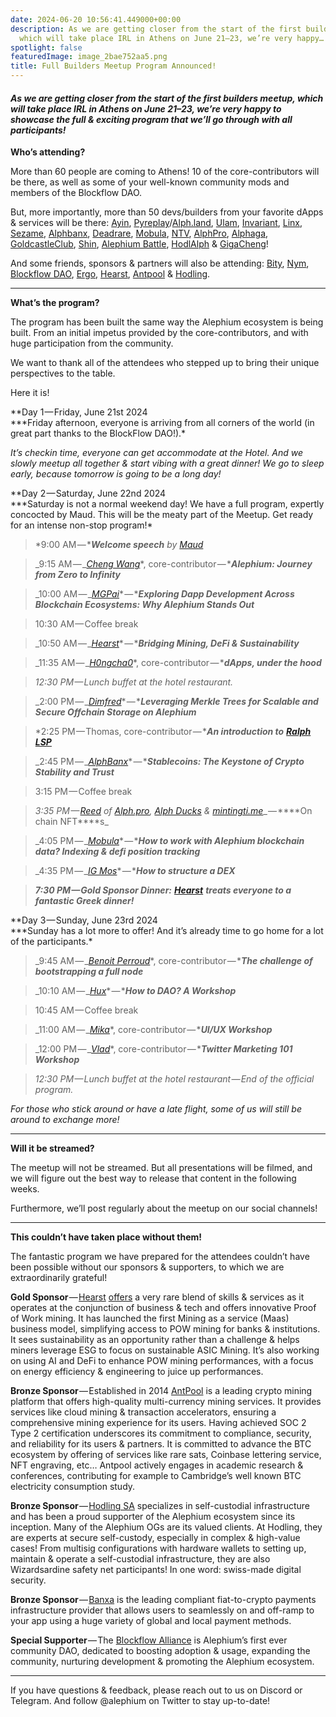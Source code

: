 ```yaml
---
date: 2024-06-20 10:56:41.449000+00:00
description: As we are getting closer from the start of the first builders meetup,
  which will take place IRL in Athens on June 21–23, we’re very happy…
spotlight: false
featuredImage: image_2bae752aa5.png
title: Full Builders Meetup Program Announced!
---
```


#### _As we are getting closer from the start of the first builders meetup, which will take place IRL in Athens on June 21–23, we’re very happy to showcase the full & exciting program that we’ll go through with all participants!_

**Who’s attending?**

More than 60 people are coming to Athens! 10 of the core-contributors will be there, as well as some of your well-known community mods and members of the Blockflow DAO.

But, more importantly, more than 50 devs/builders from your favorite dApps & services will be there: <a href="https://x.com/ayincoin" class="markup--anchor markup--p-anchor" data-href="https://x.com/ayincoin" rel="noopener" target="_blank">Ayin</a>, <a href="https://x.com/PyreplayDotCom" class="markup--anchor markup--p-anchor" data-href="https://x.com/PyreplayDotCom" rel="noopener" target="_blank">Pyreplay</a>/<a href="https://x.com/fugashu_codes" class="markup--anchor markup--p-anchor" data-href="https://x.com/fugashu_codes" rel="noopener" target="_blank">Alph.land</a>, <a href="https://x.com/ulamlabs" class="markup--anchor markup--p-anchor" data-href="https://x.com/ulamlabs" rel="noopener" target="_blank">Ulam</a>, <a href="https://x.com/invariant_labs" class="markup--anchor markup--p-anchor" data-href="https://x.com/invariant_labs" rel="noopener" target="_blank">Invariant</a>, <a href="https://x.com/linx_labs" class="markup--anchor markup--p-anchor" data-href="https://x.com/linx_labs" rel="noopener" target="_blank">Linx</a>, <a href="https://x.com/SesameWallet" class="markup--anchor markup--p-anchor" data-href="https://x.com/SesameWallet" rel="noopener" target="_blank">Sezame</a>, <a href="https://x.com/alephiumbank" class="markup--anchor markup--p-anchor" data-href="https://x.com/alephiumbank" rel="noopener" target="_blank">Alphbanx</a>, <a href="https://x.com/DeadRareNFT" class="markup--anchor markup--p-anchor" data-href="https://x.com/DeadRareNFT" rel="noopener" target="_blank">Deadrare</a>, <a href="https://mobula.io/chain/alephium" class="markup--anchor markup--p-anchor" data-href="https://mobula.io/chain/alephium" rel="noopener" target="_blank">Mobula</a>, <a href="https://x.com/notrustverif" class="markup--anchor markup--p-anchor" data-href="https://x.com/notrustverif" rel="noopener" target="_blank">NTV</a>, <a href="https://x.com/Alphdotpro" class="markup--anchor markup--p-anchor" data-href="https://x.com/Alphdotpro" rel="noopener" target="_blank">AlphPro</a>, <a href="https://x.com/AlphagaMarket" class="markup--anchor markup--p-anchor" data-href="https://x.com/AlphagaMarket" rel="noopener" target="_blank">Alphaga</a>, <a href="https://x.com/GoldCastleClub" class="markup--anchor markup--p-anchor" data-href="https://x.com/GoldCastleClub" rel="noopener" target="_blank">GoldcastleClub</a>, <a href="https://x.com/Shin_Inu_Aleph" class="markup--anchor markup--p-anchor" data-href="https://x.com/Shin_Inu_Aleph" rel="noopener" target="_blank">Shin</a>, <a href="https://x.com/AlephiumBattle" class="markup--anchor markup--p-anchor" data-href="https://x.com/AlephiumBattle" rel="noopener" target="_blank">Alephium Battle</a>, <a href="https://x.com/PhoenixErgo" class="markup--anchor markup--p-anchor" data-href="https://x.com/PhoenixErgo" rel="noopener" target="_blank">HodlAlph</a> & <a href="https://x.com/gigacheng" class="markup--anchor markup--p-anchor" data-href="https://x.com/gigacheng" rel="noopener" target="_blank">GigaCheng</a>!

And some friends, sponsors & partners will also be attending: <a href="https://x.com/bity" class="markup--anchor markup--p-anchor" data-href="https://x.com/bity" rel="noopener" target="_blank">Bity</a>, <a href="https://x.com/nymproject" class="markup--anchor markup--p-anchor" data-href="https://x.com/nymproject" rel="noopener" target="_blank">Nym</a>, <a href="https://x.com/Blockflow_DAO" class="markup--anchor markup--p-anchor" data-href="https://x.com/Blockflow_DAO" rel="noopener" target="_blank">Blockflow DAO</a>, <a href="https://x.com/ergo_platform" class="markup--anchor markup--p-anchor" data-href="https://x.com/ergo_platform" rel="noopener" target="_blank">Ergo</a>, <a href="https://x.com/Hearst_io" class="markup--anchor markup--p-anchor" data-href="https://x.com/Hearst_io" rel="noopener" target="_blank">Hearst</a>, <a href="https://x.com/AntPoolofficial" class="markup--anchor markup--p-anchor" data-href="https://x.com/AntPoolofficial" rel="noopener" target="_blank">Antpool</a> & <a href="http://hodling.ch" class="markup--anchor markup--p-anchor" data-href="http://hodling.ch" rel="noopener" target="_blank">Hodling</a>.

---

**What’s the program?**

The program has been built the same way the Alephium ecosystem is being built. From an initial impetus provided by the core-contributors, and with huge participation from the community.

We want to thank all of the attendees who stepped up to bring their unique perspectives to the table.

Here it is!

**Day 1 — Friday, June 21st 2024  
\***Friday afternoon, everyone is arriving from all corners of the world (in great part thanks to the BlockFlow DAO!).\*

_It’s checkin time, everyone can get accommodate at the Hotel. And we slowly meetup all together & start vibing with a great dinner! We go to sleep early, because tomorrow is going to be a long day!_

**Day 2 — Saturday, June 22nd 2024  
\***Saturday is not a normal weekend day! We have a full program, expertly concocted by Maud. This will be the meaty part of the Meetup. Get ready for an intense non-stop program!\*

> \*9:00 AM — \***_Welcome speech_** _by_ <a href="https://x.com/MaudBannwart" class="markup--anchor markup--blockquote-anchor" data-href="https://x.com/MaudBannwart" rel="noopener" target="_blank"><em>Maud</em></a>

> _9:15 AM — _<a href="https://x.com/wachmc" class="markup--anchor markup--blockquote-anchor" data-href="https://x.com/wachmc" rel="noopener" target="_blank"><em>Cheng Wang</em></a>\*, core-contributor — \***_Alephium: Journey from Zero to Infinity_**

> _10:00 AM — _<a href="https://x.com/shishirpai" class="markup--anchor markup--blockquote-anchor" data-href="https://x.com/shishirpai" rel="noopener" target="_blank"><em>MGPai</em></a>\* — \***_Exploring Dapp Development Across Blockchain Ecosystems: Why Alephium Stands Out_**

> 10:30 AM — Coffee break

> _10:50 AM — _<a href="https://x.com/Hearst_io" class="markup--anchor markup--blockquote-anchor" data-href="https://x.com/Hearst_io" rel="noopener" target="_blank"><em>Hearst</em></a>\* — \***_Bridging Mining, DeFi & Sustainability_**

> _11:35 AM — _<a href="https://x.com/hongchao" class="markup--anchor markup--blockquote-anchor" data-href="https://x.com/hongchao" rel="noopener" target="_blank"><em>H0ngcha0</em></a>\*, core-contributor — \***_dApps, under the hood_**

> _12:30 PM — Lunch buffet at the hotel restaurant._

> _2:00 PM — _<a href="https://x.com/notdimfred" class="markup--anchor markup--blockquote-anchor" data-href="https://x.com/notdimfred" rel="noopener" target="_blank"><em>Dimfred</em></a>\* — \***_Leveraging Merkle Trees for Scalable and Secure Offchain Storage on Alephium_**

> \*2:25 PM — Thomas, core-contributor — \***_An introduction to_** <a href="https://github.com/alephium/ralph-lsp" class="markup--anchor markup--blockquote-anchor" data-href="https://github.com/alephium/ralph-lsp" rel="noopener" target="_blank"><strong><em>Ralph LSP</em></strong></a>

> _2:45 PM — _<a href="https://x.com/alephiumbank" class="markup--anchor markup--blockquote-anchor" data-href="https://x.com/alephiumbank" rel="noopener" target="_blank"><em>AlphBanx</em></a>\* — \***_Stablecoins: The Keystone of Crypto Stability and Trust_**

> 3:15 PM — Coffee break

> _3:35 PM — _<a href="https://x.com/0x_reed" class="markup--anchor markup--blockquote-anchor" data-href="https://x.com/0x_reed" rel="noopener" target="_blank"><em>Reed</em></a> _of_ <a href="http://alph.pro" class="markup--anchor markup--blockquote-anchor" data-href="http://alph.pro" rel="noopener" target="_blank"><em>Alph.pro</em></a>_,_ <a href="https://x.com/alph_ducks" class="markup--anchor markup--blockquote-anchor" data-href="https://x.com/alph_ducks" rel="noopener" target="_blank"><em>Alph Ducks</em></a> _&_ <a href="http://mintingti.me" class="markup--anchor markup--blockquote-anchor" data-href="http://mintingti.me" rel="noopener" target="_blank"><em>mintingti.me</em></a>_ — \***\*On chain NFT\*\***s_

> _4:05 PM — _<a href="https://mobula.io/chain/alephium" class="markup--anchor markup--blockquote-anchor" data-href="https://mobula.io/chain/alephium" rel="noopener" target="_blank"><em>Mobula</em></a>\* — \***_How to work with Alephium blockchain data? Indexing & defi position tracking_**

> _4:35 PM — _<a href="https://x.com/IgMosqueira" class="markup--anchor markup--blockquote-anchor" data-href="https://x.com/IgMosqueira" rel="noopener" target="_blank"><em>IG Mos</em></a>\* — \***_How to structure a DEX_**

> **_7:30 PM — Gold Sponsor Dinner:_** <a href="https://x.com/Hearst_io" class="markup--anchor markup--blockquote-anchor" data-href="https://x.com/Hearst_io" rel="noopener" target="_blank"><strong><em>Hearst</em></strong></a> **_treats everyone to a fantastic Greek dinner!_**

**Day 3 — Sunday, June 23rd 2024  
\***Sunday has a lot more to offer! And it’s already time to go home for a lot of the participants.\*

> _9:45 AM — _<a href="https://x.com/killerwhile" class="markup--anchor markup--blockquote-anchor" data-href="https://x.com/killerwhile" rel="noopener" target="_blank"><em>Benoit Perroud</em></a>\*, core-contributor — \***_The challenge of bootstrapping a full node_**

> _10:10 AM — _<a href="https://x.com/huxian333" class="markup--anchor markup--blockquote-anchor" data-href="https://x.com/huxian333" rel="noopener" target="_blank"><em>Hux</em></a>\* — \***_How to DAO? A Workshop_**

> 10:45 AM — Coffee break

> _11:00 AM — _<a href="https://x.com/mika_pote" class="markup--anchor markup--blockquote-anchor" data-href="https://x.com/mika_pote" rel="noopener" target="_blank"><em>Mika</em></a>\*, core-contributor — \***_UI/UX Workshop_**

> _12:00 PM — _<a href="https://x.com/Estragon77" class="markup--anchor markup--blockquote-anchor" data-href="https://x.com/Estragon77" rel="noopener" target="_blank"><em>Vlad</em></a>\*, core-contributor — \***_Twitter Marketing 101 Workshop_**

> _12:30 PM — Lunch buffet at the hotel restaurant — End of the official program._

_For those who stick around or have a late flight, some of us will still be around to exchange more!_

---

**Will it be streamed?**

The meetup will not be streamed. But all presentations will be filmed, and we will figure out the best way to release that content in the following weeks.

Furthermore, we’ll post regularly about the meetup on our social channels!

---

**This couldn’t have taken place without them!**

The fantastic program we have prepared for the attendees couldn’t have been possible without our sponsors & supporters, to which we are extraordinarily grateful!

**Gold Sponsor** — <a href="https://hearst-capital.com/" class="markup--anchor markup--p-anchor" data-href="https://hearst-capital.com/" rel="noopener" target="_blank">Hearst</a> <a href="https://x.com/hearst_io" class="markup--anchor markup--p-anchor" data-href="https://x.com/hearst_io" rel="noopener" target="_blank">offers</a> a very rare blend of skills & services as it operates at the conjunction of business & tech and offers innovative Proof of Work mining. It has launched the first Mining as a service (Maas) business model, simplifying access to POW mining for banks & institutions. It sees sustainability as an opportunity rather than a challenge & helps miners leverage ESG to focus on sustainable ASIC Mining. It’s also working on using AI and DeFi to enhance POW mining performances, with a focus on energy efficiency & engineering to juice up performances.

**Bronze Sponsor** — Established in 2014 <a href="https://t.co/rhYEA44gQq" class="markup--anchor markup--p-anchor" data-href="https://t.co/rhYEA44gQq" rel="noopener" target="_blank">AntPool</a> is a leading crypto mining platform that offers high-quality multi-currency mining services. It provides services like cloud mining & transaction accelerators, ensuring a comprehensive mining experience for its users. Having achieved SOC 2 Type 2 certification underscores its commitment to compliance, security, and reliability for its users & partners. It is committed to advance the BTC ecosystem by offering of services like rare sats, Coinbase lettering service, NFT engraving, etc… Antpool actively engages in academic research & conferences, contributing for example to Cambridge’s well known BTC electricity consumption study.

**Bronze Sponsor** — <a href="https://hodling.ch/" class="markup--anchor markup--p-anchor" data-href="https://hodling.ch/" rel="noopener" target="_blank">Hodling SA</a> specializes in self-custodial infrastructure and has been a proud supporter of the Alephium ecosystem since its inception. Many of the Alephium OGs are its valued clients. At Hodling, they are experts at secure self-custody, especially in complex & high-value cases! From multisig configurations with hardware wallets to setting up, maintain & operate a self-custodial infrastructure, they are also Wizardsardine safety net participants! In one word: swiss-made digital security.

**Bronze Sponsor** — <a href="https://openocean.banxa.com/" class="markup--anchor markup--p-anchor" data-href="https://openocean.banxa.com/" rel="noopener" target="_blank">Banxa</a> is the leading compliant fiat-to-crypto payments infrastructure provider that allows users to seamlessly on and off-ramp to your app using a huge variety of global and local payment methods.

**Special Supporter** — The <a href="https://x.com/Blockflow_DAO" class="markup--anchor markup--p-anchor" data-href="https://x.com/Blockflow_DAO" rel="noopener" target="_blank">Blockflow Alliance</a> is Alephium’s first ever community DAO, dedicated to boosting adoption & usage, expanding the community, nurturing development & promoting the Alephium ecosystem.

---

If you have questions & feedback, please reach out to us on Discord or Telegram. And follow @alephium on Twitter to stay up-to-date!
